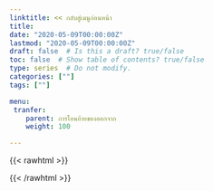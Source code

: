 ```yaml
---
linktitle: << กลับสู่เมนูก่อนหน้า
title: 
date: "2020-05-09T00:00:00Z"
lastmod: "2020-05-09T00:00:00Z"
draft: false  # Is this a draft? true/false
toc: false  # Show table of contents? true/false
type: series  # Do not modify.
categories: [""]
tags: [""]

menu:
 tranfer:
    parent: การโอนย้ายของออกจาก
    weight: 100

---
```


{{< rawhtml >}}
<script>
location.replace("/KM/customs/pages/tax-inc/")
</script>

{{< /rawhtml >}}